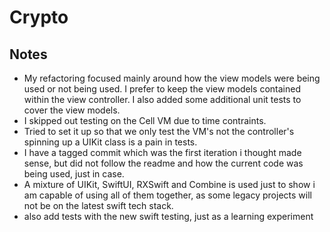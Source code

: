 # Crypto

## Notes
- My refactoring focused mainly around how the view models were being used or not being used. I prefer to keep the view models contained within the view controller. I also added some additional unit tests to cover the view models.
- I skipped out testing on the Cell VM due to time contraints.
- Tried to set it up so that we only test the VM's not the controller's spinning up a UIKit class is a pain in tests.
- I have a tagged commit which was the first iteration i thought made sense, but did not follow the readme and how the current code was being used, just in case.
- A mixture of UIKit, SwiftUI, RXSwift and Combine is used just to show i am capable of using all of them together, as some legacy projects will not be on the latest swift tech stack.
- also add tests with the new swift testing, just as a learning experiment  
